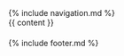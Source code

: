 <!DOCTYPE html>
<html>
  <head>
    <meta http-equiv="content-type" content="text/html; charset=utf-8" />
    <meta name="viewport" content="width=device-width, initial-scale=1.0" />
    <title>{{ page.title }}</title>
    <link rel="fluid-icon" href="/images/fluidicon.png" />
    <link rel="apple-touch-icon" sizes="57x57" href="/images/apple-touch-icon-114.png" />
    <link rel="apple-touch-icon" sizes="114x114" href="/images/apple-touch-icon-114.png" />
    <link rel="apple-touch-icon" sizes="72x72" href="/images/apple-touch-icon-144.png" />
    <link rel="apple-touch-icon" sizes="144x144" href="/images/apple-touch-icon-144.png" />
    <link rel="icon" type="image/x-icon" href="/images/favicon.ico" />
    <link rel="stylesheet" href="/bootstrap-3.0.3/css/bootstrap.min.css" />
    <link rel="stylesheet" href="/css/style.css" />
    <link rel="stylesheet" href="/css/case.css">
    <script src="/js/jquery-2.1.1.min.js"></script>
    <script src="/bootstrap-3.0.3/js/bootstrap.min.js"></script>
    <script src="/js/unslider.min.js"></script>
    <script>
      if(window.chrome) {
        $('.banner li').css('background-size', '100% 100%');
      }
      $(function(){
        $('.banner').unslider({
          fluid: true,
          dots: true
        });
        $('#nav2').addClass('active');
      });
    </script>
  </head>
  <body>
    <div>
      {% include navigation.md %}
    </div>
    <div style="margin-bottom: 20px;">
      {{ content }}
    </div>
    <div class="container footer">
      {% include footer.md %}
    </div>
  </body>
</html>